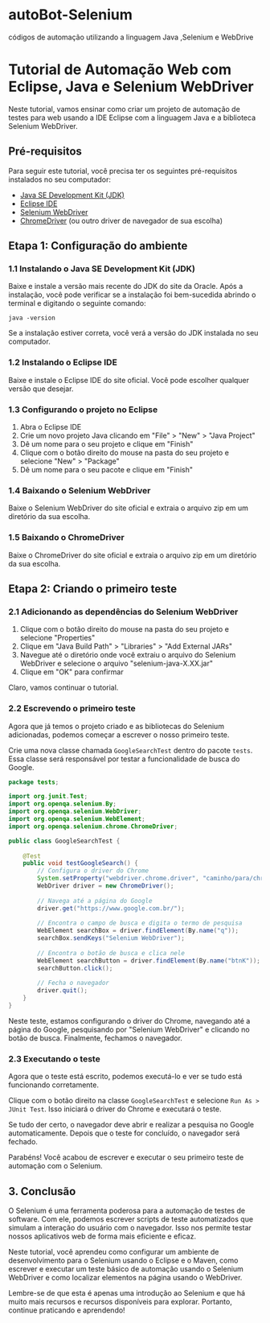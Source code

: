 # autoBot-Selenium
códigos de automação utilizando a linguagem Java ,Selenium e WebDrive


# Tutorial de Automação Web com Eclipse, Java e Selenium WebDriver

Neste tutorial, vamos ensinar como criar um projeto de automação de testes para web usando a IDE Eclipse com a linguagem Java e a biblioteca Selenium WebDriver.

## Pré-requisitos

Para seguir este tutorial, você precisa ter os seguintes pré-requisitos instalados no seu computador:

- [Java SE Development Kit (JDK)](https://www.oracle.com/java/technologies/javase-downloads.html)
- [Eclipse IDE](https://www.eclipse.org/downloads/)
- [Selenium WebDriver](https://www.selenium.dev/downloads/)
- [ChromeDriver](https://chromedriver.chromium.org/downloads) (ou outro driver de navegador de sua escolha)

## Etapa 1: Configuração do ambiente

### 1.1 Instalando o Java SE Development Kit (JDK)

Baixe e instale a versão mais recente do JDK do site da Oracle. Após a instalação, você pode verificar se a instalação foi bem-sucedida abrindo o terminal e digitando o seguinte comando:

```
java -version
```

Se a instalação estiver correta, você verá a versão do JDK instalada no seu computador.

### 1.2 Instalando o Eclipse IDE

Baixe e instale o Eclipse IDE do site oficial. Você pode escolher qualquer versão que desejar.

### 1.3 Configurando o projeto no Eclipse

1. Abra o Eclipse IDE
2. Crie um novo projeto Java clicando em "File" > "New" > "Java Project"
3. Dê um nome para o seu projeto e clique em "Finish"
4. Clique com o botão direito do mouse na pasta do seu projeto e selecione "New" > "Package"
5. Dê um nome para o seu pacote e clique em "Finish"

### 1.4 Baixando o Selenium WebDriver

Baixe o Selenium WebDriver do site oficial e extraia o arquivo zip em um diretório da sua escolha.

### 1.5 Baixando o ChromeDriver

Baixe o ChromeDriver do site oficial e extraia o arquivo zip em um diretório da sua escolha.

## Etapa 2: Criando o primeiro teste

### 2.1 Adicionando as dependências do Selenium WebDriver

1. Clique com o botão direito do mouse na pasta do seu projeto e selecione "Properties"
2. Clique em "Java Build Path" > "Libraries" > "Add External JARs"
3. Navegue até o diretório onde você extraiu o arquivo do Selenium WebDriver e selecione o arquivo "selenium-java-X.XX.jar"
4. Clique em "OK" para confirmar

Claro, vamos continuar o tutorial.

### 2.2 Escrevendo o primeiro teste

Agora que já temos o projeto criado e as bibliotecas do Selenium adicionadas, podemos começar a escrever o nosso primeiro teste.

Crie uma nova classe chamada `GoogleSearchTest` dentro do pacote `tests`. Essa classe será responsável por testar a funcionalidade de busca do Google.

```java
package tests;

import org.junit.Test;
import org.openqa.selenium.By;
import org.openqa.selenium.WebDriver;
import org.openqa.selenium.WebElement;
import org.openqa.selenium.chrome.ChromeDriver;

public class GoogleSearchTest {
    
    @Test
    public void testGoogleSearch() {
        // Configura o driver do Chrome
        System.setProperty("webdriver.chrome.driver", "caminho/para/chromedriver");
        WebDriver driver = new ChromeDriver();
        
        // Navega até a página do Google
        driver.get("https://www.google.com.br/");
        
        // Encontra o campo de busca e digita o termo de pesquisa
        WebElement searchBox = driver.findElement(By.name("q"));
        searchBox.sendKeys("Selenium WebDriver");
        
        // Encontra o botão de busca e clica nele
        WebElement searchButton = driver.findElement(By.name("btnK"));
        searchButton.click();
        
        // Fecha o navegador
        driver.quit();
    }
}
```

Neste teste, estamos configurando o driver do Chrome, navegando até a página do Google, pesquisando por "Selenium WebDriver" e clicando no botão de busca. Finalmente, fechamos o navegador.

### 2.3 Executando o teste

Agora que o teste está escrito, podemos executá-lo e ver se tudo está funcionando corretamente.

Clique com o botão direito na classe `GoogleSearchTest` e selecione `Run As > JUnit Test`. Isso iniciará o driver do Chrome e executará o teste. 

Se tudo der certo, o navegador deve abrir e realizar a pesquisa no Google automaticamente. Depois que o teste for concluído, o navegador será fechado.

Parabéns! Você acabou de escrever e executar o seu primeiro teste de automação com o Selenium.

## 3. Conclusão

O Selenium é uma ferramenta poderosa para a automação de testes de software. Com ele, podemos escrever scripts de teste automatizados que simulam a interação do usuário com o navegador. Isso nos permite testar nossos aplicativos web de forma mais eficiente e eficaz.

Neste tutorial, você aprendeu como configurar um ambiente de desenvolvimento para o Selenium usando o Eclipse e o Maven, como escrever e executar um teste básico de automação usando o Selenium WebDriver e como localizar elementos na página usando o WebDriver.

Lembre-se de que esta é apenas uma introdução ao Selenium e que há muito mais recursos e recursos disponíveis para explorar. Portanto, continue praticando e aprendendo!
